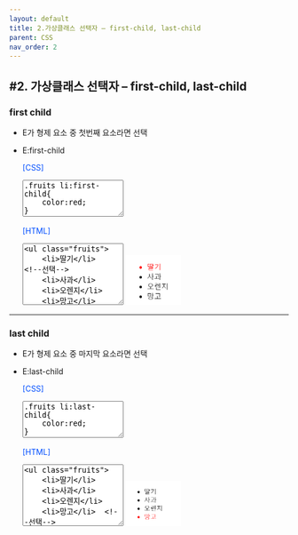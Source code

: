 ```yaml
---
layout: default
title: 2.가상클래스 선택자 – first-child, last-child
parent: CSS
nav_order: 2
---
```


## #2. 가상클래스 선택자 – first-child, last-child
###	first child
-	E가 형제 요소 중 첫번째 요소라면 선택
-	E:first-child

    <p style="color: #004eff;">[CSS]</p>
    <textarea class="codetext" rows="4" readonly>
    .fruits li:first-child{
        color:red;
    }
    </textarea>

    <p style="color: #004eff;">[HTML]</p>
    <textarea class="codetext" rows="7" readonly>
    <ul class="fruits">
        <li>딸기</li>   <!--선택-->
        <li>사과</li>
        <li>오렌지</li>
        <li>망고</li>
    </ul>
    </textarea>
    <img src="/assets/images/css/first_child.png" width="100px;">

<hr>

###	last child
-	E가 형제 요소 중 마지막 요소라면 선택
-	E:last-child

    <p style="color: #004eff;">[CSS]</p>
    <textarea class="codetext" rows="4" readonly>
    .fruits li:last-child{
        color:red;
    }
   
    </textarea>

    <p style="color: #004eff;">[HTML]</p>
    <textarea class="codetext" rows="7" readonly>
    <ul class="fruits">
        <li>딸기</li> 
        <li>사과</li>
        <li>오렌지</li>
        <li>망고</li>  <!--선택-->
    </ul>
    </textarea>
    <img src="/assets/images/css/last_child.png" width="100px;">

 
 
 


